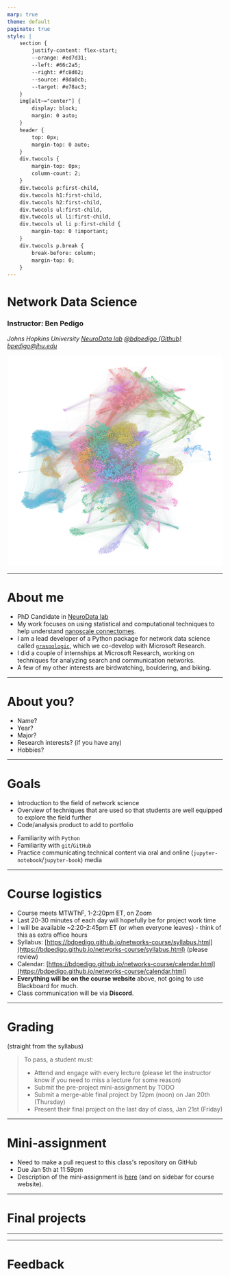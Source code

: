 ```yaml
---
marp: true
theme: default
paginate: true
style: |
    section {
        justify-content: flex-start;
        --orange: #ed7d31;
        --left: #66c2a5;
        --right: #fc8d62;
        --source: #8da0cb;
        --target: #e78ac3;
    }
    img[alt~="center"] {
        display: block;
        margin: 0 auto;
    }
    header {
        top: 0px;
        margin-top: 0 auto;
    }
    div.twocols {
        margin-top: 0px;
        column-count: 2;
    }
    div.twocols p:first-child,
    div.twocols h1:first-child,
    div.twocols h2:first-child,
    div.twocols ul:first-child,
    div.twocols ul li:first-child,
    div.twocols ul li p:first-child {
        margin-top: 0 !important;
    }
    div.twocols p.break {
        break-before: column;
        margin-top: 0;
    }
---
```



# Network Data Science


### Instructor: Ben Pedigo

_Johns Hopkins University_
_[NeuroData lab](https://neurodata.io/)_
[_@bdpedigo (Github)_](https://github.com/bdpedigo)
[_bpedigo@jhu.edu_](mailto:bpedigo@jhu.edu)

![bg right:50% w:600](./slide_images/hemibrain-layout.png)

---
# About me
- PhD Candidate in [NeuroData lab](https://neurodata.io/)
- My work focuses on using statistical and computational techniques to help understand [nanoscale connectomes](https://www.nature.com/articles/d41586-019-02208-0).
- I am a lead developer of a Python package for network data science called [`graspologic`](https://github.com/microsoft/graspologic), which we co-develop with Microsoft Research.
- I did a couple of internships at Microsoft Research, working on techniques for analyzing search and communication networks. 
- A few of my other interests are birdwatching, bouldering, and biking.

---
# About you?
- Name?
- Year?
- Major?
- Research interests? (if you have any)
- Hobbies?

---
# Goals

<div class="twocols">

- Introduction to the field of network science
- Overview of techniques that are used so that students are well equipped to explore the field further
- Code/analysis product to add to portfolio

<p class="break"></p>

- Familiarity with `Python`
- Familiarity with `git`/`GitHub`
- Practice communicating technical content via oral and online (`jupyter-notebook`/`jupyter-book`) media

</div>

---
# Course logistics

- Course meets MTWThF, 1-2:20pm ET, on Zoom
- Last 20-30 minutes of each day will hopefully be for project work time
- I will be available ~2:20-2:45pm ET (or when everyone leaves) - think of this as extra office hours
- Syllabus: [https://bdpedigo.github.io/networks-course/syllabus.html](https://bdpedigo.github.io/networks-course/syllabus.html) (please review)
- Calendar: [https://bdpedigo.github.io/networks-course/calendar.html](https://bdpedigo.github.io/networks-course/calendar.html)
- **Everything will be on the course website** above, not going to use Blackboard for much.
- Class communication will be via **Discord**.

---
# Grading
(straight from the syllabus)

> To pass, a student must: 
> - Attend and engage with every lecture (please let the instructor know if you need to miss a lecture for some reason)
> - Submit the pre-project mini-assignment by TODO
> - Submit a merge-able final project by 12pm (noon) on Jan 20th (Thursday)
> - Present their final project on the last day of class, Jan 21st (Friday)

---
# Mini-assignment
- Need to make a pull request to this class's repository on GitHub
- Due Jan 5th at 11:59pm
- Description of the mini-assignment is [here](https://bdpedigo.github.io/networks-course/mini_assignment.html) (and on sidebar for course website).
  
---
# Final projects



--- 


--- 
# Feedback